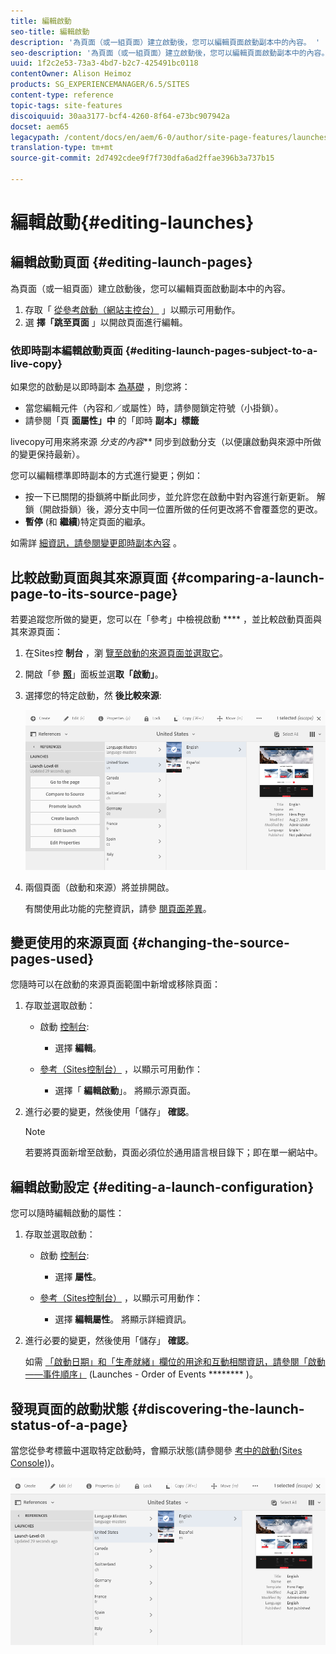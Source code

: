 ```yaml
---
title: 編輯啟動
seo-title: 編輯啟動
description: '為頁面（或一組頁面）建立啟動後，您可以編輯頁面啟動副本中的內容。 '
seo-description: '為頁面（或一組頁面）建立啟動後，您可以編輯頁面啟動副本中的內容。 '
uuid: 1f2c2e53-73a3-4bd7-b2c7-425491bc0118
contentOwner: Alison Heimoz
products: SG_EXPERIENCEMANAGER/6.5/SITES
content-type: reference
topic-tags: site-features
discoiquuid: 30aa3177-bcf4-4260-8f64-e73bc907942a
docset: aem65
legacypath: /content/docs/en/aem/6-0/author/site-page-features/launches
translation-type: tm+mt
source-git-commit: 2d7492cdee9f7f730dfa6ad2ffae396b3a737b15

---
```



# 編輯啟動{#editing-launches}

## 編輯啟動頁面 {#editing-launch-pages}

為頁面（或一組頁面）建立啟動後，您可以編輯頁面啟動副本中的內容。

1. 存取「 [從參考啟動（網站主控台）](/help/sites-authoring/launches.md#launches-in-references-sites-console) 」以顯示可用動作。
1. 選 **擇「跳至頁面** 」以開啟頁面進行編輯。

### 依即時副本編輯啟動頁面 {#editing-launch-pages-subject-to-a-live-copy}

如果您的啟動是以即時副本 [為基礎](/help/sites-administering/msm.md) ，則您將：

* 當您編輯元件（內容和／或屬性）時，請參閱鎖定符號（小掛鎖）。
* 請參閱「頁 **面屬性」中** 的「即時 **副本」標籤**

livecopy可用來將來源 *分支的內容*** 同步到啟動分支（以便讓啟動與來源中所做的變更保持最新）。

您可以編輯標準即時副本的方式進行變更；例如：

* 按一下已關閉的掛鎖將中斷此同步，並允許您在啟動中對內容進行新更新。 解鎖（開啟掛鎖）後，源分支中同一位置所做的任何更改將不會覆蓋您的更改。
* **暫停** (和 **繼續**)特定頁面的繼承。

如需詳 [細資訊，請參閱變更即時副本內容](/help/sites-administering/msm-livecopy.md#changing-live-copy-content) 。

## 比較啟動頁面與其來源頁面 {#comparing-a-launch-page-to-its-source-page}

若要追蹤您所做的變更，您可以在「參考」中檢視啟動 **** ，並比較啟動頁面與其來源頁面：

1. 在Sites控 **制台** ，瀏 [覽至啟動的來源頁面並選取它](/help/sites-authoring/basic-handling.md#viewingandselectingyourresources)。
1. 開啟「參 **[照](/help/sites-authoring/basic-handling.md#references)**」面板並選&#x200B;**取「啟動」**。
1. 選擇您的特定啟動，然 **後比較來源**:

   ![screen-shot_2019-03-05at121952](assets/screen-shot_2019-03-05at121952.png)

1. 兩個頁面（啟動和來源）將並排開啟。

   有關使用此功能的完整資訊，請參 [閱頁面差異](/help/sites-authoring/page-diff.md)。

## 變更使用的來源頁面 {#changing-the-source-pages-used}

您隨時可以在啟動的來源頁面範圍中新增或移除頁面：

1. 存取並選取啟動：

   * 啟動 [控制台](/help/sites-authoring/launches.md#the-launches-console):

      * 選擇 **編輯**。
   * [參考（Sites控制台）](/help/sites-authoring/launches.md#launches-in-references-sites-console) ，以顯示可用動作：

      * 選擇「 **編輯啟動**」。
   將顯示源頁面。

1. 進行必要的變更，然後使用「儲存」 **確認**。

   >[!NOTE]
   >
   >若要將頁面新增至啟動，頁面必須位於通用語言根目錄下；即在單一網站中。

## 編輯啟動設定 {#editing-a-launch-configuration}

您可以隨時編輯啟動的屬性：

1. 存取並選取啟動：

   * 啟動 [控制台](/help/sites-authoring/launches.md#the-launches-console):

      * 選擇 **屬性**。
   * [參考（Sites控制台）](/help/sites-authoring/launches.md#launches-in-references-sites-console) ，以顯示可用動作：

      * 選擇 **編輯屬性**。
   將顯示詳細資訊。

1. 進行必要的變更，然後使用「儲存」 **確認**。

   如需 [「啟動日期」和「生產就緒」欄位的用途和互動相關資訊，請參閱「啟動——事件順序」](/help/sites-authoring/launches.md#launches-the-order-of-events) (Launches - Order of Events ******** )。

## 發現頁面的啟動狀態 {#discovering-the-launch-status-of-a-page}

當您從參考標籤中選取特定啟動時，會顯示狀態(請參閱參 [考中的啟動(Sites Console)](/help/sites-authoring/launches.md#launches-in-references-sites-console))。

![screen-shot_2019-03-05at121901](assets/screen-shot_2019-03-05at121901.png)
